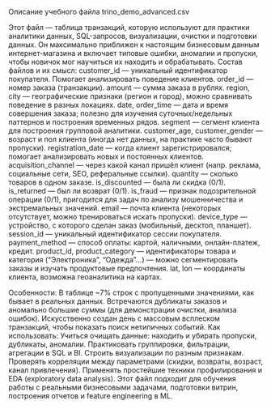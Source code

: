 Описание учебного файла trino_demo_advanced.csv

Этот файл — таблица транзакций, которую используют для практики аналитики данных, SQL-запросов, визуализации, очистки и подготовки данных. Он максимально приближен к настоящим бизнесовым данным интернет-магазина и включает типовые ошибки, аномалии и пропуски, чтобы новичок мог научиться их находить и обрабатывать.
Состав файлов и их смысл:
customer_id — уникальный идентификатор покупателя. Помогает анализировать поведение клиентов.
order_id — номер заказа (транзакции).
amount — сумма заказа в рублях.
region, city — географические признаки (регион и город), можно сравнивать поведение в разных локациях.
date, order_time — дата и время совершения заказа; полезно для изучения суточных/недельных паттернов и построения временных рядов.
segment — сегмент клиента для построения групповой аналитики.
customer_age, customer_gender — возраст и пол клиента (иногда нет данных, на практике часто бывают пропуски).
registration_date — когда клиент зарегистрировался; помогает анализировать новых и постоянных клиентов.
acquisition_channel — через какой канал пришёл клиент (напр. реклама, социальные сети, SEO, реферальные ссылки).
quantity — сколько товаров в одном заказе.
is_discounted — была ли скидка (0/1).
is_returned — был ли возврат (0/1).
is_fraud — признак подозрительной операции (0/1), пригодится для задач по анализу мошенничества и экстремальных значений.
email — почта клиента (некоторых отсутствует, можно тренироваться искать пропуски).
device_type — устройство, с которого сделан заказ (мобильный, десктоп, планшет).
session_id — уникальный идентификатор сессии покупателя.
payment_method — способ оплаты: картой, наличными, онлайн-платеж, кредит.
product_id, product_category — идентификаторы товара и категория (“Электроника”, “Одежда”...) — можно сегментировать заказы и изучать продуктовые предпочтения.
lat, lon — координаты клиента, возможна геоаналитика на картах.

Особенности:
В таблице ~7% строк с пропущенными значениями, как бывает в реальных данных.
Встречаются дубликаты заказов и аномально большие суммы (для демонстрации очистки, анализа ошибок).
Искусственно создан день с массовым всплеском транзакций, чтобы показать поиск нетипичных событий.
Как использовать:
Учиться очищать данные: находить и убирать пропуски, дубликаты, аномалии.
Практиковать группировки, фильтрации, агрегации в SQL и BI.
Строить визуализации по разным признакам.
Проверять корреляции между параметрами (скидки, возвраты, возраст, канал привлечения).
Применять простейшие техники профилирования и EDA (exploratory data analysis).
Этот файл подходит для обучения работы с реальными бизнесовыми задачами, подготовки витрин, построения отчетов и feature engineering в ML.
